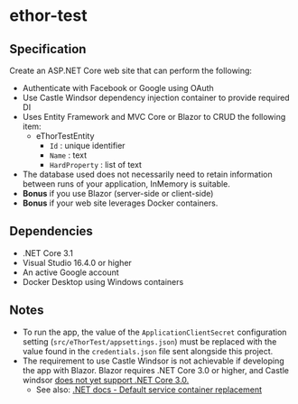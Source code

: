# ethor-test

## Specification

Create an ASP.NET Core web site that can perform the following:

- Authenticate with Facebook or Google using OAuth
- Use Castle Windsor dependency injection container to provide required DI
- Uses Entity Framework and MVC Core or Blazor to CRUD the following item:
  - eThorTestEntity
    - `Id` : unique identifier
    - `Name` : text
    - `HardProperty` : list of text
- The database used does not necessarily need to retain information between runs
  of your application, InMemory is suitable.
- **Bonus** if you use Blazor (server-side or client-side)
- **Bonus** if your web site leverages Docker containers.

## Dependencies

- .NET Core 3.1
- Visual Studio 16.4.0 or higher
- An active Google account
- Docker Desktop using Windows containers

## Notes

- To run the app, the value of the `ApplicationClientSecret` configuration
  setting (`src/eThorTest/appsettings.json`) must be replaced with the value
  found in the `credentials.json` file sent alongside this project.
- The requirement to use Castle Windsor is not achievable if developing the app
  with Blazor. Blazor requires .NET Core 3.0 or higher, and Castle windsor [does
  not yet support .NET Core 3.0.](https://github.com/castleproject/Windsor/issues/418)
  - See also: [.NET docs - Default service container replacement](https://docs.microsoft.com/en-us/aspnet/core/fundamentals/dependency-injection?view=aspnetcore-3.1#default-service-container-replacement)